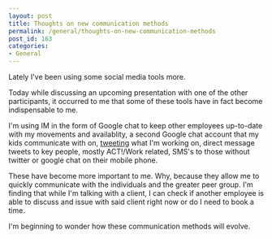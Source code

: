 ```yaml
---
layout: post
title: Thoughts on new communication methods
permalink: /general/thoughts-on-new-communication-methods
post_id: 163
categories:
- General
---
```


Lately I've been using some social media tools more.

Today while discussing an upcoming presentation with one of the other participants, it occurred to me that some of these tools have in fact become indispensable to me.

I'm using IM in the form of Google chat to keep other employees up-to-date with my movements and availablity, a second Google chat account that my kids communicate with on, [tweeting](http://twitter.com/benhamilton) what I'm working on, direct message tweets to key people, mostly ACT!/Work related, SMS's to those without twitter or google chat on their mobile phone.

These have become more important to me. Why, because they allow me to quickly communicate with the individuals and the greater peer group. I'm finding that while I'm talking with a client, I can check if another employee is able to discuss and issue with said client right now or do I need to book a time.

I'm beginning to wonder how these communication methods will evolve.
